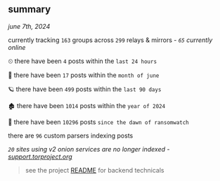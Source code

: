 
## summary
_june 7th, 2024_

currently tracking `163` groups across `299` relays & mirrors - _`65` currently online_

⏲ there have been `4` posts within the `last 24 hours`

🦈 there have been `17` posts within the `month of june`

🪐 there have been `499` posts within the `last 90 days`

🏚 there have been `1014` posts within the `year of 2024`

🦕 there have been `10296` posts `since the dawn of ransomwatch`

there are `96` custom parsers indexing posts

_`20` sites using v2 onion services are no longer indexed - [support.torproject.org](https://support.torproject.org/onionservices/v2-deprecation/)_

> see the project [README](https://github.com/joshhighet/ransomwatch#ransomwatch--) for backend technicals
